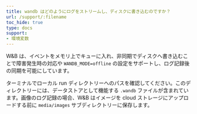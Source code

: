 ```yaml
---
title: wandb はどのようにログをストリームし、ディスクに書き込むのですか？
url: /support/:filename
toc_hide: true
type: docs
support:
- 環境変数
---
```


W&B は、イベントをメモリ上でキューに入れ、非同期でディスクへ書き込むことで障害発生時の対応や `WANDB_MODE=offline` の設定をサポートし、ログ記録後の同期を可能にしています。

ターミナルでローカル run ディレクトリーへのパスを確認してください。このディレクトリーには、データストアとして機能する `.wandb` ファイルが含まれています。画像のログ記録の場合、W&B はイメージを cloud ストレージにアップロードする前に `media/images` サブディレクトリーに保存します。